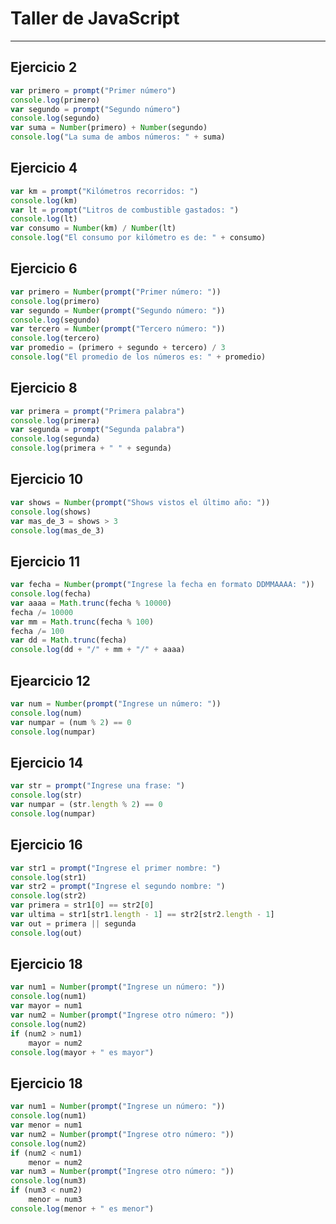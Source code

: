 # Taller de JavaScript

***

## Ejercicio 2

```javascript
var primero = prompt("Primer número")
console.log(primero)
var segundo = prompt("Segundo número")
console.log(segundo)
var suma = Number(primero) + Number(segundo) 
console.log("La suma de ambos números: " + suma)
```

## Ejercicio 4

```javascript
var km = prompt("Kilómetros recorridos: ")
console.log(km)
var lt = prompt("Litros de combustible gastados: ")
console.log(lt)
var consumo = Number(km) / Number(lt) 
console.log("El consumo por kilómetro es de: " + consumo)
```

## Ejercicio 6

```javascript
var primero = Number(prompt("Primer número: "))
console.log(primero)
var segundo = Number(prompt("Segundo número: "))
console.log(segundo)
var tercero = Number(prompt("Tercero número: "))
console.log(tercero)
var promedio = (primero + segundo + tercero) / 3
console.log("El promedio de los números es: " + promedio)
```

## Ejercicio 8

```javascript
var primera = prompt("Primera palabra")
console.log(primera)
var segunda = prompt("Segunda palabra")
console.log(segunda)
console.log(primera + " " + segunda)
```

## Ejercicio 10

```javascript
var shows = Number(prompt("Shows vistos el último año: "))
console.log(shows)
var mas_de_3 = shows > 3
console.log(mas_de_3)
```

## Ejercicio 11

```javascript
var fecha = Number(prompt("Ingrese la fecha en formato DDMMAAAA: "))
console.log(fecha)
var aaaa = Math.trunc(fecha % 10000)
fecha /= 10000
var mm = Math.trunc(fecha % 100)
fecha /= 100
var dd = Math.trunc(fecha)
console.log(dd + "/" + mm + "/" + aaaa)
```

## Ejearcicio 12

```javascript
var num = Number(prompt("Ingrese un número: "))
console.log(num)
var numpar = (num % 2) == 0
console.log(numpar)
```

## Ejercicio 14

```javascript
var str = prompt("Ingrese una frase: ")
console.log(str)
var numpar = (str.length % 2) == 0
console.log(numpar)
```

## Ejercicio 16

```javascript
var str1 = prompt("Ingrese el primer nombre: ")
console.log(str1)
var str2 = prompt("Ingrese el segundo nombre: ")
console.log(str2)
var primera = str1[0] == str2[0]
var ultima = str1[str1.length - 1] == str2[str2.length - 1]
var out = primera || segunda
console.log(out)
```

## Ejercicio 18

```javascript
var num1 = Number(prompt("Ingrese un número: "))
console.log(num1)
var mayor = num1
var num2 = Number(prompt("Ingrese otro número: "))
console.log(num2)
if (num2 > num1)
    mayor = num2
console.log(mayor + " es mayor")
```

## Ejercicio 18

```javascript
var num1 = Number(prompt("Ingrese un número: "))
console.log(num1)
var menor = num1
var num2 = Number(prompt("Ingrese otro número: "))
console.log(num2)
if (num2 < num1)
    menor = num2
var num3 = Number(prompt("Ingrese otro número: "))
console.log(num3)
if (num3 < num2)
    menor = num3
console.log(menor + " es menor")
```
